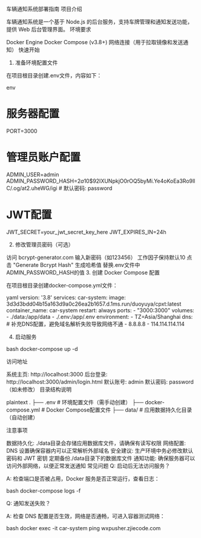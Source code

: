 车辆通知系统部署指南
项目介绍


车辆通知系统是一个基于 Node.js 的后台服务，支持车牌管理和通知发送功能，提供 Web 后台管理界面。
环境要求


Docker Engine
Docker Compose (v3.8+)
网络连接（用于拉取镜像和发送通知）
快速开始
1. 准备环境配置文件


在项目根目录创建.env文件，内容如下：


env
# 服务器配置
PORT=3000

# 管理员账户配置
ADMIN_USER=admin
ADMIN_PASSWORD_HASH=$2a$10$92IXUNpkjO0rOQ5byMi.Ye4oKoEa3Ro9llC/.og/at2.uheWG/igi  # 默认密码: password
# JWT配置
JWT_SECRET=your_jwt_secret_key_here
JWT_EXPIRES_IN=24h

2. 修改管理员密码（可选）


访问 bcrypt-generator.com
输入新密码（如123456）
工作因子保持默认10
点击 "Generate Bcrypt Hash" 生成哈希值
替换.env文件中ADMIN_PASSWORD_HASH的值
3. 创建 Docker Compose 配置


在项目根目录创建docker-compose.yml文件：


yaml
version: '3.8'
services:
  car-system:
    image: 3d3d3bdd04b15a163d9a0c26ea2b1657.d.1ms.run/duoyuya/cpxt:latest
    container_name: car-system
    restart: always
    ports:
      - "3000:3000"
    volumes:
      - ./data:/app/data
      - ./.env:/app/.env
    environment:
      - TZ=Asia/Shanghai
    dns:
      # 补充DNS配置，避免域名解析失败导致网络不通
      - 8.8.8.8
      - 114.114.114.114

4. 启动服务


bash
docker-compose up -d

访问地址


系统主页: http://localhost:3000
后台登录: http://localhost:3000/admin/login.html
默认账号: admin
默认密码: password（如未修改）
目录结构说明


plaintext
.
├── .env           # 环境配置文件（需手动创建）
├── docker-compose.yml  # Docker Compose配置文件
├── data/          # 应用数据持久化目录（自动创建）

注意事项


数据持久化: ./data目录会存储应用数据库文件，请确保有读写权限
网络配置: DNS 设置确保容器内可以正常解析外部域名
安全建议:
生产环境中务必修改默认密码和 JWT 密钥
定期备份./data目录下的数据库文件
通知功能: 确保服务器可以访问外部网络，以便正常发送通知
常见问题
Q: 启动后无法访问服务？


A: 检查端口是否被占用，Docker 服务是否正常运行，查看日志：


bash
docker-compose logs -f

Q: 通知发送失败？


A: 检查 DNS 配置是否生效，网络是否通畅，可进入容器测试网络：


bash
docker exec -it car-system ping wxpusher.zjiecode.com


